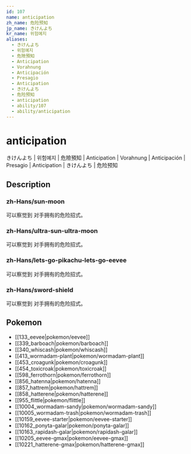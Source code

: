 ```yaml
---
id: 107
name: anticipation
zh_name: 危险预知
jp_name: きけんよち
kr_name: 위험예지
aliases:
  - きけんよち
  - 위험예지
  - 危險預知
  - Anticipation
  - Vorahnung
  - Anticipación
  - Presagio
  - Anticipation
  - きけんよち
  - 危险预知
  - anticipation
  - ability/107
  - ability/anticipation
---
```

# anticipation

きけんよち | 위험예지 | 危險預知 | Anticipation | Vorahnung | Anticipación | Presagio | Anticipation | きけんよち | 危险预知

## Description

### zh-Hans/sun-moon

可以察觉到
对手拥有的危险招式。

### zh-Hans/ultra-sun-ultra-moon

可以察觉到
对手拥有的危险招式。

### zh-Hans/lets-go-pikachu-lets-go-eevee

可以察觉到
对手拥有的危险招式。

### zh-Hans/sword-shield

可以察觉到
对手拥有的危险招式。

## Pokemon

- [[133_eevee|pokemon/eevee]]
- [[339_barboach|pokemon/barboach]]
- [[340_whiscash|pokemon/whiscash]]
- [[413_wormadam-plant|pokemon/wormadam-plant]]
- [[453_croagunk|pokemon/croagunk]]
- [[454_toxicroak|pokemon/toxicroak]]
- [[598_ferrothorn|pokemon/ferrothorn]]
- [[856_hatenna|pokemon/hatenna]]
- [[857_hattrem|pokemon/hattrem]]
- [[858_hatterene|pokemon/hatterene]]
- [[955_flittle|pokemon/flittle]]
- [[10004_wormadam-sandy|pokemon/wormadam-sandy]]
- [[10005_wormadam-trash|pokemon/wormadam-trash]]
- [[10159_eevee-starter|pokemon/eevee-starter]]
- [[10162_ponyta-galar|pokemon/ponyta-galar]]
- [[10163_rapidash-galar|pokemon/rapidash-galar]]
- [[10205_eevee-gmax|pokemon/eevee-gmax]]
- [[10221_hatterene-gmax|pokemon/hatterene-gmax]]

